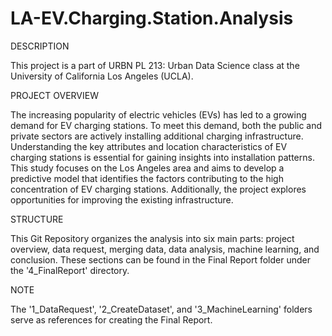 # LA-EV.Charging.Station.Analysis

DESCRIPTION

This project is a part of URBN PL 213: Urban Data Science class at the University of California Los Angeles (UCLA).

PROJECT OVERVIEW

The increasing popularity of electric vehicles (EVs) has led to a growing demand for EV charging stations. To meet this demand, both the public and private sectors are actively installing additional charging infrastructure. Understanding the key attributes and location characteristics of EV charging stations is essential for gaining insights into installation patterns. This study focuses on the Los Angeles area and aims to develop a predictive model that identifies the factors contributing to the high concentration of EV charging stations. Additionally, the project explores opportunities for improving the existing infrastructure.

STRUCTURE

This Git Repository organizes the analysis into six main parts: project overview, data request, merging data, data analysis, machine learning, and conclusion. These sections can be found in the Final Report folder under the '4_FinalReport' directory.

NOTE

The '1_DataRequest', '2_CreateDataset', and '3_MachineLearning' folders serve as references for creating the Final Report.
